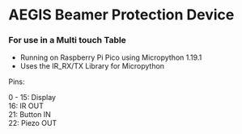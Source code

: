 # AEGIS Beamer Protection Device

### For use in a Multi touch Table

- Running on Raspberry Pi Pico using Micropython 1.19.1  
- Uses the IR_RX/TX Library for Micropython

Pins:

0 - 15: Display  
16:     IR OUT  
21:     Button IN  
22:     Piezo OUT  
